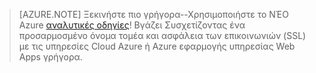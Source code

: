 
> [AZURE.NOTE]
> Ξεκινήστε πιο γρήγορα--Χρησιμοποιήστε το ΝΈΟ Azure [αναλυτικές οδηγίες](http://support.microsoft.com/kb/2990804)!  Βγάζει Συσχετίζοντας ένα προσαρμοσμένο όνομα τομέα και ασφάλεια των επικοινωνιών (SSL) με τις υπηρεσίες Cloud Azure ή Azure εφαρμογής υπηρεσίας Web Apps γρήγορα.